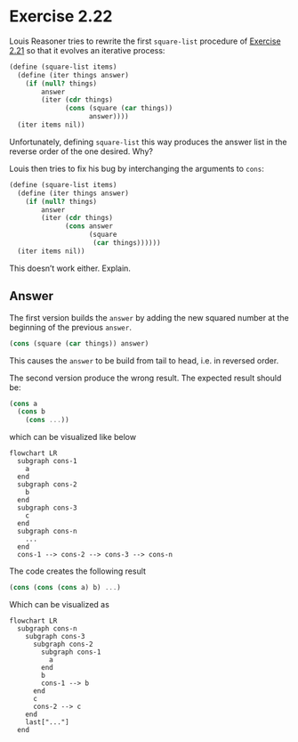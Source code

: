 # Exercise 2.22

Louis Reasoner tries to rewrite the first `square-list` procedure of
[Exercise 2.21](./2.21.md) so that it evolves an iterative process:

```scheme
(define (square-list items)
  (define (iter things answer)
    (if (null? things)
        answer
        (iter (cdr things)
              (cons (square (car things))
                    answer))))
  (iter items nil))
```

Unfortunately, defining `square-list` this way produces the answer list in the
reverse order of the one desired. Why?

Louis then tries to fix his bug by interchanging the arguments to `cons`:

```scheme
(define (square-list items)
  (define (iter things answer)
    (if (null? things)
        answer
        (iter (cdr things)
              (cons answer
                    (square
                     (car things))))))
  (iter items nil))
```

This doesn’t work either. Explain.

## Answer

The first version builds the `answer` by adding the new squared number at the
beginning of the previous `answer`.

```scheme
(cons (square (car things)) answer)
```

This causes the `answer` to be build from tail to head, i.e. in reversed order.

The second version produce the wrong result. The expected result should be:

```scheme
(cons a 
  (cons b 
    (cons ...))
```

which can be visualized like below

```mermaid
flowchart LR
  subgraph cons-1
    a 
  end
  subgraph cons-2
    b
  end
  subgraph cons-3
    c
  end
  subgraph cons-n
    ...
  end
  cons-1 --> cons-2 --> cons-3 --> cons-n
```

The code creates the following result

```scheme
(cons (cons (cons a) b) ...)
```

Which can be visualized as

```mermaid
flowchart LR
  subgraph cons-n
    subgraph cons-3 
      subgraph cons-2
        subgraph cons-1
          a 
        end
        b
        cons-1 --> b
      end
      c
      cons-2 --> c
    end
    last["..."]
  end
```
